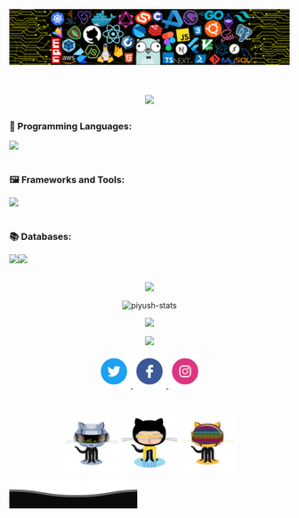 <!-- <img src="piyush-final.gif" width=100%> -->

<img src="my_banner.png" alt="count"/>

<!-- <p align="left"> <img src="https://komarev.com/ghpvc/?username=baoanh177&label=Profile%20views&color=blueviolet&style=flat" alt="count" />
<img src="https://wakatime.com/badge/user/a78a30d8-e481-4ee3-884f-8a6d3abba700.svg" /> -->
</p>

<h1 align="center">
  <a href="https://git.io/typing-svg">
    <img src="https://readme-typing-svg.herokuapp.com/?lines=Hello,+There!+👋;I'm+Bao+Anh...;Front-end+Developer...&center=true&size=30">
  </a>
</h1>

<!-- <h3 align="center">A Software Engineer from India, currently working as a Software Developer @Mable.ai with proficiency in Golang, Typescript and Cloud technologies.</h3> -->

<!-- ### Support my work
[Buy Me a Coffee](https://www.buymeacoffee.com/zephyrus21)
[![ko-fi](https://ko-fi.com/img/githubbutton_sm.svg)](https://ko-fi.com/Y8Y63ONS5) -->

### 📝 Programming Languages:

[![](https://skillicons.dev/icons?i=javascript,ts,python)](#)
<br/>
<br/>

### 🖼️ Frameworks and Tools:

[![](https://skillicons.dev/icons?i=sass,bootstrap,tailwind,redux,react,next,nodejs,express,postman,git,github)](#)
<br/>
<br/>

<!-- ### 🛠️  DevOps Tools:

  [![](https://skillicons.dev/icons?i=git,docker,ubuntu,linux)](#)
<br/>
<br/> -->

### 📚 Databases:

[![](https://skillicons.dev/icons?i=mongo,sequelize,postgres,redis)](#)
<img height="42px" align="left" src="https://icon.icepanel.io/Technology/svg/Mongoose.js.svg" />
<br/>
<br/>

<!-- ### 💻 IDE:

<img height="42px" align="left" src="https://icon.icepanel.io/Technology/svg/Visual-Studio-Code-%28VS-Code%29.svg" />
<br/>
<br/>
<br />
<br/> -->

<p align="center">
  <img src="https://github-readme-stats.vercel.app/api/top-langs/?username=baoanh177&show_icons=true&theme=midnight-purple&title_color=8E2DE2&text_color=fff&icon_color=8E2DE2&layout=compact"/>
</p>

<p align="center">
  <img src="https://github-readme-stats.vercel.app/api?username=baoanh177&show_icons=true&theme=radical&title_color=8E2DE2&text_color=fff&icon_color=8E2DE2" alt="piyush-stats" />
</p>

<p align="center">
  <img src="https://github-readme-streak-stats.herokuapp.com/?user=baoanh177&theme=midnight-purple"/>
</p>

<p align="center">
  <img src="https://github-readme-stats.vercel.app/api/wakatime?username=baoanh177&layout=compact&theme=midnight-purple&range=all_time"/>
</p>

<p align="center">
  <a href="https://twitter.com/iztoxyoxy">
    <img src="https://github.com/aritraroy/social-icons/blob/master/twitter-icon.png?raw=true" width="60">
  </a>
  <a href="https://www.facebook.com/profile.php?id=100088917412737">
    <img src="https://github.com/aritraroy/social-icons/blob/master/facebook-icon.png?raw=true" width="60">
  </a>
  <a href="https://www.instagram.com/baoah_2704/">
    <img src="https://github.com/aritraroy/social-icons/blob/master/instagram-icon.png?raw=true" width="60">
  </a>
</p>

<br/>
<p align="center">
  <img src="gh-1.gif" width=20%>
  <img src="gh-4.png" width=20%>
  <img src="gh-2.gif" width=20%>
</p>
  
<img src="footer.svg">
